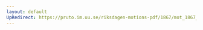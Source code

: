 ```yaml
---
layout: default
UpRedirect: https://pruto.im.uu.se/riksdagen-motions-pdf/1867/mot_1867__ak__195/mot_1867__ak__195-001.pdf
---
```

